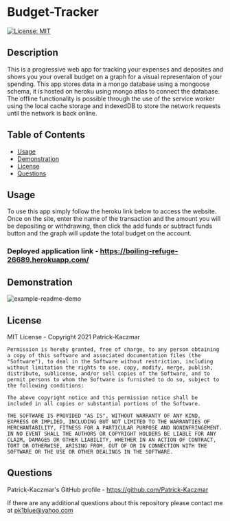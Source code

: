 # Budget-Tracker

[![License: MIT](https://img.shields.io/badge/License-MIT-yellow.svg)](https://opensource.org/licenses/MIT)

## Description
This is a progressive web app for tracking your expenses and deposites and shows you your overall budget on a graph for a visual representaion of your spending. This app stores data in a mongo database using a mongoose schema, it is hosted on heroku using mongo atlas to connect the database. The offline functionality is possible through the use of the service worker using the local cache storage and indexedDB to store the network requests until the network is back online.

## Table of Contents
* [Usage](#Usage)
* [Demonstration](#Demonstration)
* [License](#License)
* [Questions](#Questions)

## Usage
To use this app simply follow the heroku link below to access the website. Once on the site, enter the name of the transaction and the amount you will be depositing or withdrawing, then click the add funds or subtract funds button and the graph will update the total budget on the account.

### Deployed application link - https://boiling-refuge-26689.herokuapp.com/

## Demonstration
![example-readme-demo]()

## License
MIT License - Copyright 2021 Patrick-Kaczmar

    Permission is hereby granted, free of charge, to any person obtaining a copy of this software and associated documentation files (the "Software"), to deal in the Software without restriction, including without limitation the rights to use, copy, modify, merge, publish, distribute, sublicense, and/or sell copies of the Software, and to permit persons to whom the Software is furnished to do so, subject to the following conditions:
    
    The above copyright notice and this permission notice shall be included in all copies or substantial portions of the Software.
    
    THE SOFTWARE IS PROVIDED "AS IS", WITHOUT WARRANTY OF ANY KIND, EXPRESS OR IMPLIED, INCLUDING BUT NOT LIMITED TO THE WARRANTIES OF MERCHANTABILITY, FITNESS FOR A PARTICULAR PURPOSE AND NONINFRINGEMENT. IN NO EVENT SHALL THE AUTHORS OR COPYRIGHT HOLDERS BE LIABLE FOR ANY CLAIM, DAMAGES OR OTHER LIABILITY, WHETHER IN AN ACTION OF CONTRACT, TORT OR OTHERWISE, ARISING FROM, OUT OF OR IN CONNECTION WITH THE SOFTWARE OR THE USE OR OTHER DEALINGS IN THE SOFTWARE.

## Questions
Patrick-Kaczmar's GitHub profile - https://github.com/Patrick-Kaczmar

If there are any additional questions about this repository please contact me at pk1blue@yahoo.com

